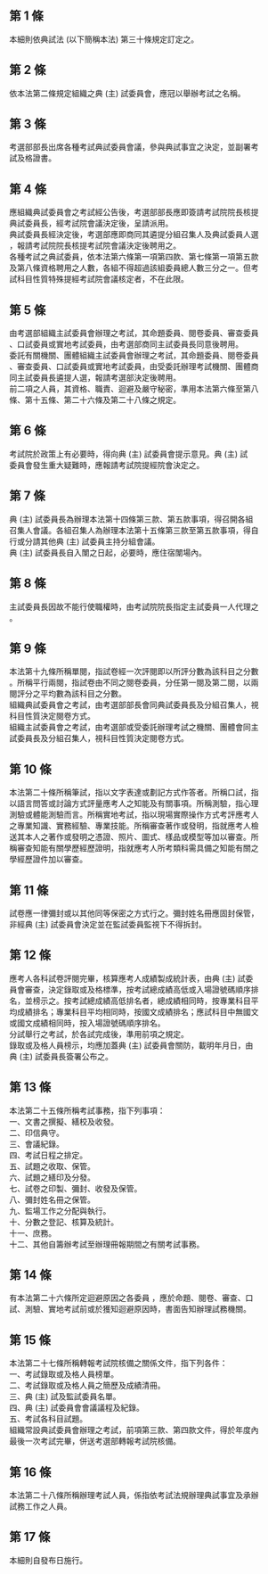第 1 條
-------
本細則依典試法 (以下簡稱本法) 第三十條規定訂定之。

第 2 條
-------
依本法第二條規定組織之典 (主) 試委員會，應冠以舉辦考試之名稱。

第 3 條
-------
考選部部長出席各種考試典試委員會議，參與典試事宜之決定，並副署考  
試及格證書。

第 4 條
-------
應組織典試委員會之考試經公告後，考選部部長應即簽請考試院院長核提  
典試委員長，經考試院會議決定後，呈請派用。  
典試委員長經決定後，考選部應即商同其遴提分組召集人及典試委員人選  
，報請考試院院長核提考試院會議決定後聘用之。  
各種考試之典試委員，依本法第六條第一項第四款、第七條第一項第五款  
及第八條資格聘用之人數，各組不得超過該組委員總人數三分之一。但考  
試科目性質特殊提經考試院會議核定者，不在此限。

第 5 條
-------
由考選部組織主試委員會辦理之考試，其命題委員、閱卷委員、審查委員  
、口試委員或實地考試委員，由考選部商同主試委員長同意後聘用。  
委託有關機關、團體組織主試委員會辦理之考試，其命題委員、閱卷委員  
、審查委員、口試委員或實地考試委員，由受委託辦理考試機關、團體商  
同主試委員長遴提人選，報請考選部決定後聘用。  
前二項之人員，其資格、職責、迴避及嚴守秘密，準用本法第六條至第八  
條、第十五條、第二十六條及第二十八條之規定。

第 6 條
-------
考試院於政策上有必要時，得向典 (主) 試委員會提示意見。典 (主) 試  
委員會發生重大疑難時，應報請考試院提經院會決定之。

第 7 條
-------
典 (主) 試委員長為辦理本法第十四條第三款、第五款事項，得召開各組  
召集人會議。各組召集人為辦理本法第十五條第三款至第五款事項，得自  
行或分請其他典 (主) 試委員主持分組會議。  
典 (主) 試委員長自入闈之日起，必要時，應住宿闈場內。

第 8 條
-------
主試委員長因故不能行使職權時，由考試院院長指定主試委員一人代理之  
。

第 9 條
-------
本法第十九條所稱單閱，指試卷經一次評閱即以所評分數為該科目之分數  
。所稱平行兩閱，指試卷由不同之閱卷委員，分任第一閱及第二閱，以兩  
閱評分之平均數為該科目之分數。  
組織典試委員會之考試，由考選部部長會同典試委員長及分組召集人，視  
科目性質決定閱卷方式。  
組織主試委員會之考試，由考選部或受委託辦理考試之機關、團體會同主  
試委員長及分組召集人，視科目性質決定閱卷方式。

第 10 條
--------
本法第二十條所稱筆試，指以文字表達或劃記方式作答者。所稱口試，指  
以語言問答或討論方式評量應考人之知能及有關事項。所稱測驗，指心理  
測驗或體能測驗而言。所稱實地考試，指以現場實際操作方式考評應考人  
之專業知識、實務經驗、專業技能。所稱審查著作或發明，指就應考人檢  
送其本人之著作或發明之憑證、照片、圖式、樣品或模型等加以審查。所  
稱審查知能有關學歷經歷證明，指就應考人所考類科需具備之知能有關之  
學經歷證件加以審查。

第 11 條
--------
試卷應一律彌封或以其他同等保密之方式行之。彌封姓名冊應固封保管，  
非經典 (主) 試委員會決定並在監試委員監視下不得拆封。

第 12 條
--------
應考人各科試卷評閱完畢，核算應考人成績製成統計表，由典 (主) 試委  
員會審查，決定錄取或及格標準，按考試總成績高低或入場證號碼順序排  
名，並榜示之。按考試總成績高低排名者，總成績相同時，按專業科目平  
均成績排名；專業科目平均相同時，按國文成績排名；應試科目中無國文  
或國文成績相同時，按入場證號碼順序排名。  
分試舉行之考試，於各試完成後，準用前項之規定。  
錄取或及格人員榜示，均應加蓋典 (主) 試委員會關防，載明年月日，由  
典 (主) 試委員長簽署公布之。

第 13 條
--------
本法第二十五條所稱考試事務，指下列事項：  
一、文書之撰擬、繕校及收發。  
二、印信典守。  
三、會議紀錄。  
四、考試日程之排定。  
五、試題之收取、保管。  
六、試題之繕印及分發。  
七、試卷之印製、彌封、收發及保管。  
八、彌封姓名冊之保管。  
九、監場工作之分配與執行。  
十、分數之登記、核算及統計。  
十一、庶務。  
十二、其他自籌辦考試至辦理冊報期間之有關考試事務。

第 14 條
--------
有本法第二十六條所定迴避原因之各委員 ，應於命題、閱卷、審查、口  
試、測驗、實地考試前或於獲知迴避原因時，書面告知辦理試務機關。

第 15 條
--------
本法第二十七條所稱轉報考試院核備之關係文件，指下列各件：  
一、考試錄取或及格人員榜單。  
二、考試錄取或及格人員之簡歷及成績清冊。  
三、典 (主) 試及監試委員名單。  
四、典 (主) 試委員會會議議程及紀錄。  
五、考試各科目試題。  
組織常設典試委員會辦理之考試，前項第三款、第四款文件，得於年度內  
最後一次考試完畢，併送考選部轉報考試院核備。

第 16 條
--------
本法第二十八條所稱辦理考試人員，係指依考試法規辦理典試事宜及承辦  
試務工作之人員。

第 17 條
--------
本細則自發布日施行。


